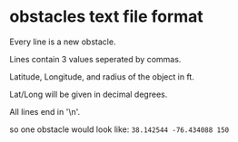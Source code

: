 # obstacles text file format

Every line is a new obstacle.

Lines contain 3 values seperated by commas.

Latitude, Longitude, and radius of the object in ft.

Lat/Long will be given in decimal degrees.

All lines end in '\n'.


so one obstacle would look like:
`38.142544 -76.434088 150`

